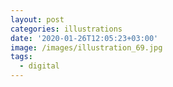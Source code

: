 ```yaml
---
layout: post
categories: illustrations
date: '2020-01-26T12:05:23+03:00'
image: /images/illustration_69.jpg
tags:
  - digital
---
```


